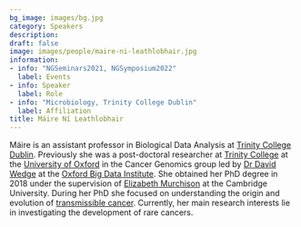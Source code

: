 ```yaml
---
bg_image: images/bg.jpg
category: Speakers
description: 
draft: false
image: images/people/maire-ni-leathlobhair.jpg
information:
- info: "NGSeminars2021, NGSymposium2022"
  label: Events
- info: Speaker
  label: Role
- info: "Microbiology, Trinity College Dublin"
  label: Affiliation
title: Máire Ní Leathlobhair
---
```


Máire is an assistant professor in Biological Data Analysis at [Trinity College Dublin](https://www.tcd.ie/). Previously she was a post-doctoral researcher at [Trinity College](https://www.trinity.ox.ac.uk/) at the [University of Oxford](http://www.ox.ac.uk/) in the Cancer Genomics group led by [Dr David Wedge](https://www.bdi.ox.ac.uk/Team/david-wedge) at the [Oxford Big Data Institute](https://www.bdi.ox.ac.uk/). She obtained her PhD degree in 2018 under the supervision of [Elizabeth Murchison](https://www.tcg.vet.cam.ac.uk/directory/elizabeth-murchison) at the Cambridge University. During her PhD she focused on understanding the origin and evolution of [transmissible cancer](https://www.tcg.vet.cam.ac.uk/about). Currently, her main research interests lie in investigating the development of rare cancers.
